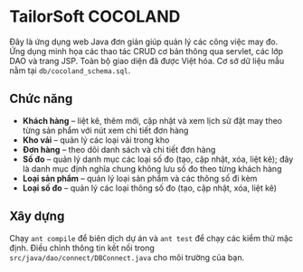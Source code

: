 # TailorSoft COCOLAND

Đây là ứng dụng web Java đơn giản giúp quản lý các công việc may đo. Ứng dụng minh họa các thao tác CRUD cơ bản thông qua servlet, các lớp DAO và trang JSP. Toàn bộ giao diện đã được Việt hóa. Cơ sở dữ liệu mẫu nằm tại `db/cocoland_schema.sql`.

## Chức năng
- **Khách hàng** – liệt kê, thêm mới, cập nhật và xem lịch sử đặt may theo từng sản phẩm với nút xem chi tiết đơn hàng
- **Kho vải** – quản lý các loại vải trong kho
- **Đơn hàng** – theo dõi danh sách và chi tiết đơn hàng
- **Số đo** – quản lý danh mục các loại số đo (tạo, cập nhật, xóa, liệt kê); đây là danh mục định nghĩa chung không lưu số đo theo từng khách hàng
- **Loại sản phẩm** – quản lý loại sản phẩm và các thông số đi kèm
- **Loại số đo** – quản lý các loại thông số đo (tạo, cập nhật, xóa, liệt kê)

## Xây dựng
Chạy `ant compile` để biên dịch dự án và `ant test` để chạy các kiểm thử mặc định. Điều chỉnh thông tin kết nối trong `src/java/dao/connect/DBConnect.java` cho môi trường của bạn.

